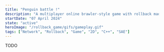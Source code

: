 ```yaml
---
title: "Penguin battle !"
description: "A multiplayer online brawler-style game with rollback made in C++ where two penguins fight with snowballs."
startDate: "07 April 2024"
state: "active"
heroImage: "/rollback_game/gifs/gameplay.gif"
tags: ["Network", "Rollback", "Game", "2D", "C++", "SAE"]
---
```


TODO